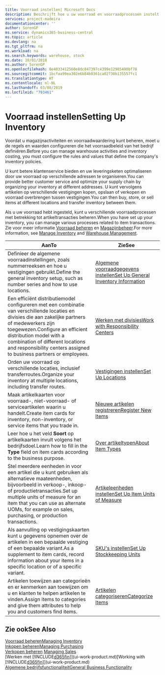```yaml
---
title: Voorraad instellen| Microsoft Docs
description: Beschrijft hoe u uw voorraad en voorraadprocessen instelt, inclusief transferroutes en locaties, zoals magazijnen.
services: project-madeira
documentationcenter: ''
author: SorenGP
ms.service: dynamics365-business-central
ms.topic: article
ms.devlang: na
ms.tgt_pltfrm: na
ms.workload: na
ms.search.keywords: warehouse, stock
ms.date: 10/01/2018
ms.author: SorenGP
ms.openlocfilehash: 8e4033412560e8dc847397c4399e12985490bf78
ms.sourcegitcommit: 1bcfaa99ea302e6b84b8361ca02730b135557fc1
ms.translationtype: HT
ms.contentlocale: nl-NL
ms.lasthandoff: 03/08/2019
ms.locfileid: "793461"
---
```

# <a name="setting-up-inventory"></a><span data-ttu-id="253ff-103">Voorraad instellen</span><span class="sxs-lookup"><span data-stu-id="253ff-103">Setting Up Inventory</span></span>
<span data-ttu-id="253ff-104">Voordat u magazijnactiviteiten en voorraadwaardering kunt beheren, moet u de regels en waarden configureren die het voorraadbeleid van het bedrijf definiëren.</span><span class="sxs-lookup"><span data-stu-id="253ff-104">Before you can manage warehouse activities and inventory costing, you must configure the rules and values that define the company's inventory policies.</span></span>

<span data-ttu-id="253ff-105">U kunt betere klantenservice bieden en uw leveringsketen optimaliseren door uw voorraad op verschillende adressen te organiseren.</span><span class="sxs-lookup"><span data-stu-id="253ff-105">You can provide better customer service and optimize your supply chain by organizing your inventory at different addresses.</span></span> <span data-ttu-id="253ff-106">U kunt vervolgens artikelen op verschillende vestigingen kopen, opslaan of verkopen en voorraad overbrengen tussen vestigingen.</span><span class="sxs-lookup"><span data-stu-id="253ff-106">You can then buy, store, or sell items at different locations and transfer inventory between them.</span></span>

<span data-ttu-id="253ff-107">Als u uw voorraad hebt ingesteld, kunt u verschillende voorraadprocessen met betrekking tot artikeltransacties beheren.</span><span class="sxs-lookup"><span data-stu-id="253ff-107">When you have set up your inventory, you can manage various processes related to item transactions.</span></span> <span data-ttu-id="253ff-108">Zie voor meer informatie [Voorraad beheren](inventory-manage-inventory.md) en [Magazijnbeheer](warehouse-manage-warehouse.md).</span><span class="sxs-lookup"><span data-stu-id="253ff-108">For more information, see [Manage Inventory](inventory-manage-inventory.md) and [Warehouse Management](warehouse-manage-warehouse.md).</span></span>

| <span data-ttu-id="253ff-109">Aan</span><span class="sxs-lookup"><span data-stu-id="253ff-109">To</span></span> | <span data-ttu-id="253ff-110">Zie</span><span class="sxs-lookup"><span data-stu-id="253ff-110">See</span></span> |
| --- | --- |
| <span data-ttu-id="253ff-111">Definieer de algemene voorraadinstellingen, zoals nummerreeksen en hoe u vestigingen gebruikt.</span><span class="sxs-lookup"><span data-stu-id="253ff-111">Define the general inventory setup, such as number series and how to use locations.</span></span> |[<span data-ttu-id="253ff-112">Algemene voorraadgegevens instellen</span><span class="sxs-lookup"><span data-stu-id="253ff-112">Set Up General Inventory Information</span></span>](inventory-how-setup-general.md) |
|<span data-ttu-id="253ff-113">Een efficiënt distributiemodel configureren met een combinatie van verschillende locaties en divisies die aan zakelijke partners of medewerkers zijn toegewezen.</span><span class="sxs-lookup"><span data-stu-id="253ff-113">Configure an efficient distribution model with a combination of different locations and responsibility centers assigned to business partners or employees.</span></span>|[<span data-ttu-id="253ff-114">Werken met divisies</span><span class="sxs-lookup"><span data-stu-id="253ff-114">Work with Responsibility Centers</span></span>](inventory-responsibility-centers.md)|
| <span data-ttu-id="253ff-115">Orden uw voorraad op verschillende locaties, inclusief transferroutes.</span><span class="sxs-lookup"><span data-stu-id="253ff-115">Organize your inventory at multiple locations, including transfer routes.</span></span> |[<span data-ttu-id="253ff-116">Vestigingen instellen</span><span class="sxs-lookup"><span data-stu-id="253ff-116">Set Up Locations</span></span>](inventory-how-register-new-items.md) |
| <span data-ttu-id="253ff-117">Maak artikelkaarten voor voorraad-, niet-voorraad- of serviceartikelen waarin u handelt.</span><span class="sxs-lookup"><span data-stu-id="253ff-117">Create item cards for inventory, non-inventory, or service items that you trade in.</span></span> |[<span data-ttu-id="253ff-118">Nieuwe artikelen registreren</span><span class="sxs-lookup"><span data-stu-id="253ff-118">Register New Items</span></span>](inventory-how-register-new-items.md) |
|<span data-ttu-id="253ff-119">Leer hoe u het veld **Soort** op artikelkaarten invult volgens het bedrijfsdoel.</span><span class="sxs-lookup"><span data-stu-id="253ff-119">Learn how to fill in the **Type** field on item cards according to the business purpose.</span></span>|[<span data-ttu-id="253ff-120">Over artikeltypen</span><span class="sxs-lookup"><span data-stu-id="253ff-120">About Item Types</span></span>](inventory-about-item-types.md)| 
|<span data-ttu-id="253ff-121">Stel meerdere eenheden in voor een artikel die u kunt gebruiken als alternatieve maateenheden, bijvoorbeeld in verkoop-, inkoop- of productietransacties.</span><span class="sxs-lookup"><span data-stu-id="253ff-121">Set up multiple units of measure for an item that you can use as alternate UOMs, for example on sales, purchasing, or production transactions.</span></span>|[<span data-ttu-id="253ff-122">Artikeleenheden instellen</span><span class="sxs-lookup"><span data-stu-id="253ff-122">Set Up Item Units of Measure</span></span>](inventory-how-setup-units-of-measure.md)|
|<span data-ttu-id="253ff-123">Als aanvulling op vestigingskaarten kunt u gegevens opnemen over de artikelen in een bepaalde vestiging of een bepaalde variant.</span><span class="sxs-lookup"><span data-stu-id="253ff-123">As a supplement to item cards, record information about your items in a specific location or of a specific variant.</span></span>|[<span data-ttu-id="253ff-124">SKU's instellen</span><span class="sxs-lookup"><span data-stu-id="253ff-124">Set Up Stockkeeping Units</span></span>](inventory-how-to-set-up-stockkeeping-units.md)|
| <span data-ttu-id="253ff-125">Artikelen toewijzen aan categorieën en er kenmerken aan toewijzen om u en klanten te helpen artikelen te vinden.</span><span class="sxs-lookup"><span data-stu-id="253ff-125">Assign items to categories and give them attributes to help you and customers find items.</span></span> |[<span data-ttu-id="253ff-126">Artikelen categoriseren</span><span class="sxs-lookup"><span data-stu-id="253ff-126">Categorize Items</span></span>](inventory-how-categorize-items.md) |

## <a name="see-also"></a><span data-ttu-id="253ff-127">Zie ook</span><span class="sxs-lookup"><span data-stu-id="253ff-127">See Also</span></span>
[<span data-ttu-id="253ff-128">Voorraad beheren</span><span class="sxs-lookup"><span data-stu-id="253ff-128">Managing Inventory</span></span>](inventory-manage-inventory.md)  
[<span data-ttu-id="253ff-129">Inkopen beheren</span><span class="sxs-lookup"><span data-stu-id="253ff-129">Managing Purchasing</span></span>](purchasing-manage-purchasing.md)  
<span data-ttu-id="253ff-130">[Verkopen beheren](sales-manage-sales.md)  </span><span class="sxs-lookup"><span data-stu-id="253ff-130">[Managing Sales](sales-manage-sales.md)  </span></span>  
<span data-ttu-id="253ff-131">[Werken met [!INCLUDE[d365fin](includes/d365fin_md.md)]](ui-work-product.md)</span><span class="sxs-lookup"><span data-stu-id="253ff-131">[Working with [!INCLUDE[d365fin](includes/d365fin_md.md)]](ui-work-product.md)</span></span>  
[<span data-ttu-id="253ff-132">Algemene bedrijfsfunctionaliteit</span><span class="sxs-lookup"><span data-stu-id="253ff-132">General Business Functionality</span></span>](ui-across-business-areas.md)
